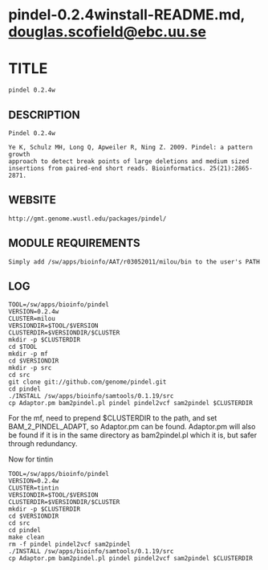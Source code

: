 # pindel-0.2.4winstall-README.md, douglas.scofield@ebc.uu.se

TITLE
=====

    pindel 0.2.4w

DESCRIPTION
-----------

    Pindel 0.2.4w

    Ye K, Schulz MH, Long Q, Apweiler R, Ning Z. 2009. Pindel: a pattern growth
    approach to detect break points of large deletions and medium sized 
    insertions from paired-end short reads. Bioinformatics. 25(21):2865-2871.

WEBSITE
-------

    http://gmt.genome.wustl.edu/packages/pindel/

MODULE REQUIREMENTS
-------------------

    Simply add /sw/apps/bioinfo/AAT/r03052011/milou/bin to the user's PATH

LOG
---

    TOOL=/sw/apps/bioinfo/pindel
    VERSION=0.2.4w
    CLUSTER=milou
    VERSIONDIR=$TOOL/$VERSION
    CLUSTERDIR=$VERSIONDIR/$CLUSTER
    mkdir -p $CLUSTERDIR
    cd $TOOL
    mkdir -p mf
    cd $VERSIONDIR
    mkdir -p src
    cd src
    git clone git://github.com/genome/pindel.git
    cd pindel
    ./INSTALL /sw/apps/bioinfo/samtools/0.1.19/src
    cp Adaptor.pm bam2pindel.pl pindel pindel2vcf sam2pindel $CLUSTERDIR


For the mf, need to prepend $CLUSTERDIR to the path, and set
BAM_2_PINDEL_ADAPT, so Adaptor.pm can be found.  Adaptor.pm will also be found
if it is in the same directory as bam2pindel.pl which it is, but safer through
redundancy.

Now for tintin

    TOOL=/sw/apps/bioinfo/pindel
    VERSION=0.2.4w
    CLUSTER=tintin
    VERSIONDIR=$TOOL/$VERSION
    CLUSTERDIR=$VERSIONDIR/$CLUSTER
    mkdir -p $CLUSTERDIR
    cd $VERSIONDIR
    cd src
    cd pindel
    make clean
    rm -f pindel pindel2vcf sam2pindel
    ./INSTALL /sw/apps/bioinfo/samtools/0.1.19/src
    cp Adaptor.pm bam2pindel.pl pindel pindel2vcf sam2pindel $CLUSTERDIR


